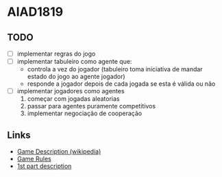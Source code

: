 # AIAD1819

## TODO
- [ ] implementar regras do jogo
- [ ] implementar tabuleiro como agente que:
  * controla a vez do jogador (tabuleiro toma iniciativa de mandar estado do jogo ao agente jogador)
  * responde a jogador depois de cada jogada se esta é válida ou não
- [ ] implementar jogadores como agentes
  1. começar com jogadas aleatorias
  2. passar para agentes puramente competitivos
  3. implementar negociação de cooperação

## Links  
  * [Game Description (wikipedia)](https://en.wikipedia.org/wiki/Risk_(game))
  * [Game Rules](http://www.ultraboardgames.com/risk/game-rules.php)
  * [1st part description](https://github.com/rmcarvalho/AIAD1819/blob/master/docs/proj1_definicao.pdf)
